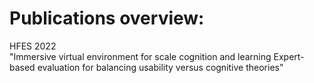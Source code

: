 # Publications overview:

HFES 2022 <br/>
"Immersive virtual environment for scale cognition and learning Expert-based evaluation for balancing usability versus cognitive theories"
